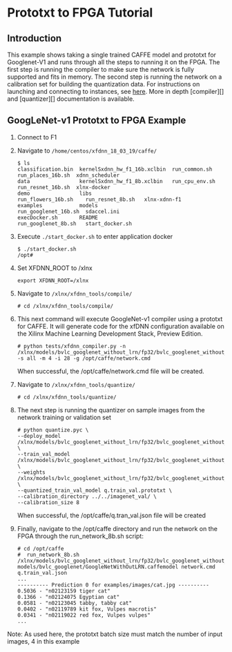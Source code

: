 # Prototxt to FPGA Tutorial

## Introduction
This example shows taking a single trained CAFFE model and prototxt for Googlenet-V1 and runs through all the steps to running it on the FPGA.  The first step is running the compiler to make sure the network is fully supported and fits in memory.  The second step is running the network on a calibration set for building the quantization data. For instructions on launching and connecting to instances, see [here][].  More in depth [compiler][] and [quantizer][] documentation is available.


## GoogLeNet-v1 Prototxt to FPGA Example

1. Connect to F1
2. Navigate to `/home/centos/xfdnn_18_03_19/caffe/`
	```
	$ ls
	classification.bin  kernelSxdnn_hw_f1_16b.xclbin  run_common.sh         run_places_16b.sh  xdnn_scheduler
	data                kernelSxdnn_hw_f1_8b.xclbin   run_cpu_env.sh        run_resnet_16b.sh  xlnx-docker
	demo                libs                          run_flowers_16b.sh    run_resnet_8b.sh   xlnx-xdnn-f1
	examples            models                        run_googlenet_16b.sh  sdaccel.ini
	execDocker.sh       README                        run_googlenet_8b.sh   start_docker.sh
	```

3. Execute `./start_docker.sh` to enter application docker
	```
	$ ./start_docker.sh
	/opt#
	```

4. Set XFDNN_ROOT to /xlnx
	```
	export XFDNN_ROOT=/xlnx
	```

5. Navigate to `/xlnx/xfdnn_tools/compile/`
	```
	# cd /xlnx/xfdnn_tools/compile/
	```

6. This next command will execute GoogleNet-v1 compiler using a prototxt for CAFFE.  It will generate code for the xfDNN configuration available on the Xilinx Machine Learning Development Stack, Preview Edition.

	```
	# python tests/xfdnn_compiler.py -n /xlnx/models/bvlc_googlenet_without_lrn/fp32/bvlc_googlenet_without_lrn_deploy.prototxt -s all -m 4 -i 28 -g /opt/caffe/network.cmd
	```

	When successful, the /opt/caffe/network.cmd file will be created.


7. Navigate to `/xlnx/xfdnn_tools/quantize/`
	```
	# cd /xlnx/xfdnn_tools/quantize/
	```

8. The next step is running the quantizer on sample images from the network training or validation set

	```
	# python quantize.pyc \
	--deploy_model /xlnx/models/bvlc_googlenet_without_lrn/fp32/bvlc_googlenet_without_lrn_deploy.prototxt \
	--train_val_model /xlnx/models/bvlc_googlenet_without_lrn/fp32/bvlc_googlenet_without_lrn_train_val.prototxt \
	--weights /xlnx/models/bvlc_googlenet_without_lrn/fp32/bvlc_googlenet_without_lrn.caffemodel \
	--quantized_train_val_model q.train_val.prototxt \
	--calibration_directory ../../imagenet_val/ \
	--calibration_size 8
	```

	When successful, the /opt/caffe/q.tran_val.json file will be created

9. Finally, navigate to the /opt/caffe directory and run the network on the FPGA through the run_network_8b.sh script:

	```
	# cd /opt/caffe
	#  run_network_8b.sh /xlnx/models/bvlc_googlenet_without_lrn/fp32/bvlc_googlenet_without_lrn_deploy.prototxt models/bvlc_googlenet/GoogleNetWithOutLRN.caffemodel network.cmd q.train_val.json
	...
	---------- Prediction 0 for examples/images/cat.jpg ----------
	0.5036 - "n02123159 tiger cat"
	0.1366 - "n02124075 Egyptian cat"
	0.0581 - "n02123045 tabby, tabby cat"
	0.0402 - "n02119789 kit fox, Vulpes macrotis"
	0.0341 - "n02119022 red fox, Vulpes vulpes"
	...
	```

Note: As used here, the prototxt batch size must match the number of input images, 4 in this example


[here]: launching_instance.md
[compile]: compile.md
[quantize]: quantize.md
